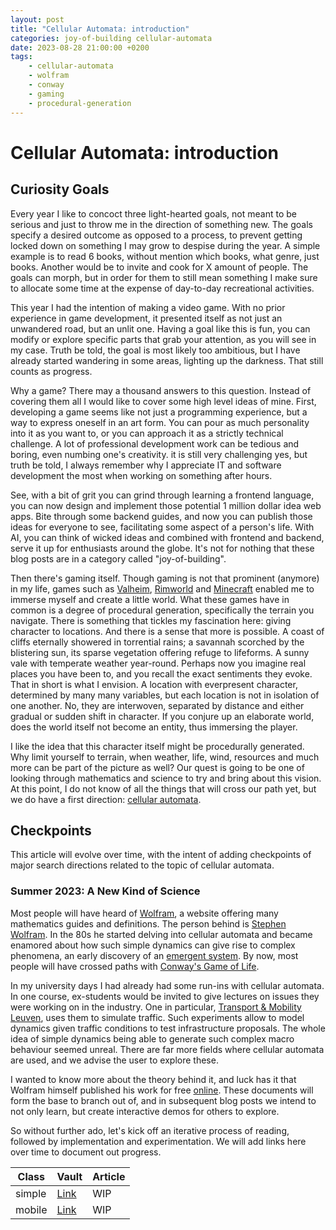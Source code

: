 ```yaml
---
layout: post
title: "Cellular Automata: introduction"
categories: joy-of-building cellular-automata
date: 2023-08-28 21:00:00 +0200
tags:
    - cellular-automata
    - wolfram
    - conway
    - gaming
    - procedural-generation
---
```


# Cellular Automata: introduction

## Curiosity Goals

Every year I like to concoct three light-hearted goals, not meant to be serious and just to throw me in the direction of something new. The goals specify a desired outcome as opposed to a process, to prevent getting locked down on something I may grow to despise during the year. A simple example is to read 6 books, without mention which books, what genre, just books. Another would be to invite and cook for X amount of people. The goals can morph, but in order for them to still mean something I make sure to allocate some time at the expense of day-to-day recreational activities.

This year I had the intention of making a video game. With no prior experience in game development, it presented itself as not just an unwandered road, but an unlit one. Having a goal like this is fun, you can modify or explore specific parts that grab your attention, as you will see in my case. Truth be told, the goal is most likely too ambitious, but I have already started wandering in some areas, lighting up the darkness. That still counts as progress.

Why a game? There may a thousand answers to this question. Instead of covering them all I would like to cover some high level ideas of mine. First, developing a game seems like not just a programming experience, but a way to express oneself in an art form. You can pour as much personality into it as you want to, or you can approach it as a strictly technical challenge. A lot of professional development work can be tedious and boring, even numbing one's creativity. it is still very challenging yes, but truth be told, I always remember why I appreciate IT and software development the most when working on something after hours.

See, with a bit of grit you can grind through learning a frontend language, you can now design and implement those potential 1 million dollar idea web apps. Bite through some backend guides, and now you can publish those ideas for everyone to see, facilitating some aspect of a person's life. With AI, you can think of wicked ideas and combined with frontend and backend, serve it up for enthusiasts around the globe. It's not for nothing that these blog posts are in a category called "joy-of-building".

Then there's gaming itself. Though gaming is not that prominent (anymore) in my life, games such as [Valheim](https://www.valheimgame.com/), [Rimworld](https://rimworldgame.com/) and [Minecraft](https://www.minecraft.net/en-us) enabled me to immerse myself and create a little world. What these games have in common is a degree of procedural generation, specifically the terrain you navigate. There is something that tickles my fascination here: giving character to locations. And there is a sense that more is possible. A coast of cliffs eternally showered in torrential rains; a savannah scorched by the blistering sun, its sparse vegetation offering refuge to lifeforms. A sunny vale with temperate weather year-round. Perhaps now you imagine real places you have been to, and you recall the exact sentiments they evoke. That in short is what I envision. A location with everpresent character, determined by many many variables, but each location is not in isolation of one another. No, they are interwoven, separated by distance and either gradual or sudden shift in character. If you conjure up an elaborate world, does the world itself not become an entity, thus immersing the player.

I like the idea that this character itself might be procedurally generated. Why limit yourself to terrain, when weather, life, wind, resources and much more can be part of the picture as well? Our quest is going to be one of looking through mathematics and science to try and bring about this vision. At this point, I do not know of all the things that will cross our path yet, but we do have a first direction: [cellular automata](https://en.wikipedia.org/wiki/Cellular_automaton).

## Checkpoints

This article will evolve over time, with the intent of adding checkpoints of major search directions related to the topic of cellular automata.

### Summer 2023: A New Kind of Science

Most people will have heard of [Wolfram](https://www.wolfram.com/), a website offering many mathematics guides and definitions. The person behind is [Stephen Wolfram](https://nl.wikipedia.org/wiki/Stephen_Wolfram). In the 80s he started delving into cellular automata and became enamored about how such simple dynamics can give rise to complex phenomena, an early discovery of an [emergent system](https://en.wikipedia.org/wiki/Emergence). By now, most people will have crossed paths with [Conway's Game of Life](https://en.wikipedia.org/wiki/Conway%27s_Game_of_Life).

In my university days I had already had some run-ins with cellular automata. In one course, ex-students would be invited to give lectures on issues they were working on in the industry. One in particular, [Transport & Mobility Leuven](https://www.tmleuven.be/nl/person/sven-maerivoet), uses them to simulate traffic. Such experiments allow to model dynamics given traffic conditions to test infrastructure proposals. The whole idea of simple dynamics being able to generate such complex macro behaviour seemed unreal. There are far more fields where cellular automata are used, and we advise the user to explore these.

I wanted to know more about the theory behind it, and luck has it that Wolfram himself published his work for free [online](https://www.wolframscience.com/nks/). These documents will form the base to branch out of, and in subsequent blog posts we intend to not only learn, but create interactive demos for others to explore.

So without further ado, let's kick off an iterative process of reading, followed by implementation and experimentation. We will add links here over time to document out progress.

| Class | Vault | Article |
|-------|-------|---------|
| simple | [Link](https://vault.dev.brainfartlab.com/cellular-automata/nks/simple/) | WIP |
| mobile | [Link](https://vault.dev.brainfartlab.com/cellular-automata/nks/mobile/) | WIP |
